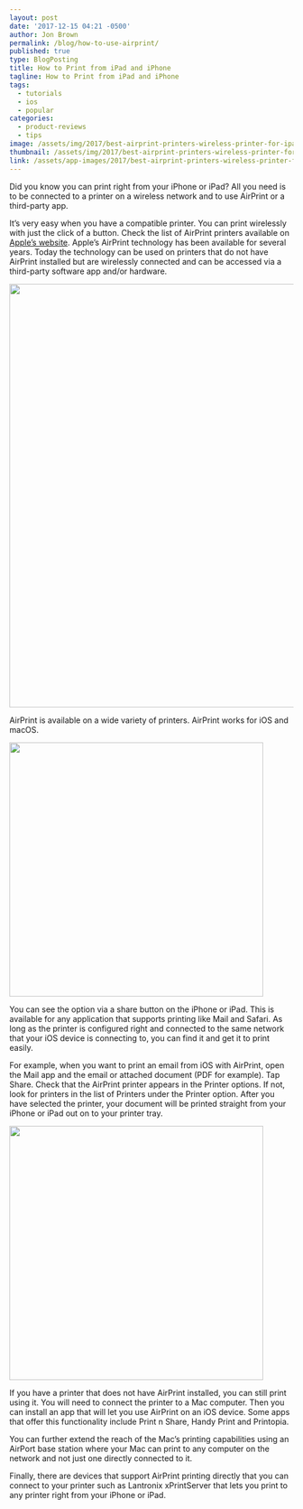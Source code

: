 ```yaml
---
layout: post
date: '2017-12-15 04:21 -0500'
author: Jon Brown
permalink: /blog/how-to-use-airprint/
published: true
type: BlogPosting
title: How to Print from iPad and iPhone
tagline: How to Print from iPad and iPhone
tags:
  - tutorials
  - ios
  - popular
categories:
  - product-reviews
  - tips
image: /assets/img/2017/best-airprint-printers-wireless-printer-for-ipad-on-modern-home-decoration-2-hp-envy-4520-hero-jpgitok4gp8cmi-1200x800-1024x683.jpg
thumbnail: /assets/img/2017/best-airprint-printers-wireless-printer-for-ipad-on-modern-home-decoration-2-hp-envy-4520-hero-jpgitok4gp8cmi-1200x800-1024x683.jpg
link: /assets/app-images/2017/best-airprint-printers-wireless-printer-for-ipad-on-modern-home-decoration-2-hp-envy-4520-hero-jpgitok4gp8cmi-1200x800-1024x683.jpg
---
```

Did you know you can print right from your iPhone or iPad? All you need is to be connected to a printer on a wireless network and to use AirPrint or a third-party app.

It’s very easy when you have a compatible printer. You can print wirelessly with just the click of a button. Check the list of AirPrint printers available on [Apple’s website](https://support.apple.com/en-us/HT201311). Apple’s AirPrint technology has been available for several years. Today the technology can be used on printers that do not have AirPrint installed but are wirelessly connected and can be accessed via a third-party software app and/or hardware.

<img src="{{ site.site_cdn }}/assets/img/blog/2017/airprint/mobile_print_image_2.jpg" class="img-fluid rounded m-2" width="750">

AirPrint is available on a wide variety of printers. AirPrint works for iOS and macOS.

<img src="{{ site.site_cdn }}/assets/img/blog/2017/airprint/mobile_print_image_3.PNG" class="img-fluid rounded m-2" width="450">

You can see the option via a share button on the iPhone or iPad. This is available for any application that supports printing like Mail and Safari. As long as the printer is configured right and connected to the same network that your iOS device is connecting to, you can find it and get it to print easily.

For example, when you want to print an email from iOS with AirPrint, open the Mail app and the email or attached document (PDF for example). Tap Share. Check that the AirPrint printer appears in the Printer options. If not, look for printers in the list of Printers under the Printer option. After you have selected the printer, your document will be printed straight from your iPhone or iPad out on to your printer tray.

<img src="{{ site.site_cdn }}/assets/img/blog/2017/airprint/mobile_print_image_4.jpg" class="img-fluid rounded m-2" width="450">

If you have a printer that does not have AirPrint installed, you can still print using it. You will need to connect the printer to a Mac computer. Then you can install an app that will let you use AirPrint on an iOS device. Some apps that offer this functionality include Print n Share,  Handy Print and Printopia. 

You can further extend the reach of the Mac’s printing capabilities using an AirPort base station where your Mac can print to any computer on the network and not just one directly connected to it.

Finally, there are devices that support AirPrint printing directly that you can connect to your printer such as Lantronix xPrintServer that lets you print to any printer right from your iPhone or iPad.

